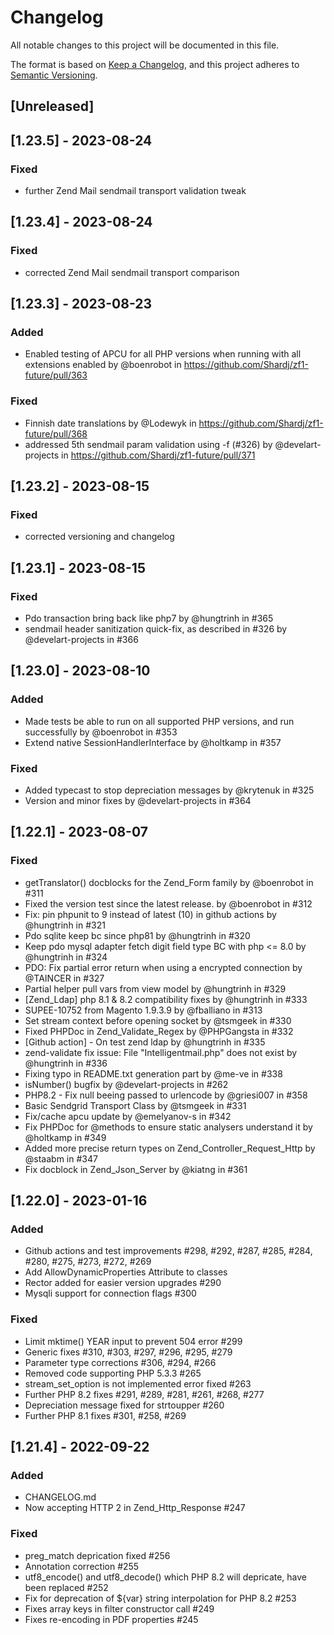 # Changelog
All notable changes to this project will be documented in this file.

The format is based on [Keep a Changelog](https://keepachangelog.com/en/1.0.0/),
and this project adheres to [Semantic Versioning](https://semver.org/spec/v2.0.0.html).

## [Unreleased]

## [1.23.5] - 2023-08-24
### Fixed
- further Zend Mail sendmail transport validation tweak

## [1.23.4] - 2023-08-24
### Fixed
- corrected Zend Mail sendmail transport comparison

## [1.23.3] - 2023-08-23
### Added
- Enabled testing of APCU for all PHP versions when running with all extensions enabled by @boenrobot in https://github.com/Shardj/zf1-future/pull/363
    
### Fixed
- Finnish date translations by @Lodewyk in https://github.com/Shardj/zf1-future/pull/368
- addressed 5th sendmail param validation using -f (#326) by @develart-projects in https://github.com/Shardj/zf1-future/pull/371

## [1.23.2] - 2023-08-15
### Fixed
- corrected versioning and changelog

## [1.23.1] - 2023-08-15
### Fixed
- Pdo transaction bring back like php7 by @hungtrinh in #365
- sendmail header sanitization quick-fix, as described in #326 by @develart-projects in #366

## [1.23.0] - 2023-08-10
### Added
- Made tests be able to run on all supported PHP versions, and run successfully by @boenrobot in #353
- Extend native SessionHandlerInterface by @holtkamp in #357
    
### Fixed
- Added typecast to stop depreciation messages by @krytenuk in #325
- Version and minor fixes by @develart-projects in #364

## [1.22.1] - 2023-08-07
### Fixed
- getTranslator() docblocks for the Zend_Form family by @boenrobot in #311
- Fixed the version test since the latest release. by @boenrobot in #312
- Fix: pin phpunit to 9 instead of latest (10) in github actions by @hungtrinh in #321
- Pdo sqlite keep bc since php81 by @hungtrinh in #320
- Keep pdo mysql adapter fetch digit field type BC with php <= 8.0 by @hungtrinh in #324
- PDO: Fix partial error return when using a encrypted connection by @TAINCER in #327
- Partial helper pull vars from view model by @hungtrinh in #329
- [Zend_Ldap] php 8.1 & 8.2 compatibility fixes by @hungtrinh in #333
- SUPEE-10752 from Magento 1.9.3.9 by @fballiano in #313
- Set stream context before opening socket by @tsmgeek in #330
- Fixed PHPDoc in Zend_Validate_Regex by @PHPGangsta in #332
- [Github action] - On test zend ldap by @hungtrinh in #335
- zend-validate fix issue: File "Intelligentmail.php" does not exist by @hungtrinh in #336
- Fixing typo in README.txt generation part by @me-ve in #338
- isNumber() bugfix by @develart-projects in #262
- PHP8.2 - Fix null beeing passed to urlencode by @griesi007 in #358
- Basic Sendgrid Transport Class by @tsmgeek in #331
- Fix/cache apcu update by @emelyanov-s in #342
- Fix PHPDoc for @methods to ensure static analysers understand it by @holtkamp in #349
- Added more precise return types on Zend_Controller_Request_Http by @staabm in #347
- Fix docblock in Zend_Json_Server by @kiatng in #361

## [1.22.0] - 2023-01-16
### Added
- Github actions and test improvements #298, #292, #287, #285, #284, #280, #275, #273, #272, #269
- Add AllowDynamicProperties Attribute to classes
- Rector added for easier version upgrades #290
- Mysqli support for connection flags #300

### Fixed
- Limit mktime() YEAR input to prevent 504 error #299
- Generic fixes #310, #303, #297, #296, #295, #279 
- Parameter type corrections #306, #294, #266
- Removed code supporting PHP 5.3.3 #265
- stream_set_option is not implemented error fixed #263
- Further PHP 8.2 fixes #291, #289, #281, #261, #268, #277
- Depreciation message fixed for strtoupper #260
- Further PHP 8.1 fixes #301, #258, #269

## [1.21.4] - 2022-09-22
### Added
- CHANGELOG.md
- Now accepting HTTP 2 in Zend_Http_Response #247
### Fixed
- preg_match deprication fixed #256
- Annotation correction #255
- utf8_encode() and utf8_decode() which PHP 8.2 will depricate, have been replaced #252
- Fix for deprecation of ${var} string interpolation for PHP 8.2 #253
- Fixes array keys in filter constructor call #249
- Fixes re-encoding in PDF properties #245
